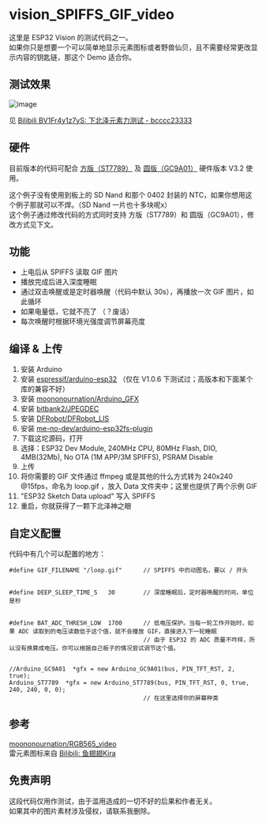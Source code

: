 # vision_SPIFFS_GIF_video
这里是 ESP32 Vision 的测试代码之一。  
如果你只是想要一个可以简单地显示元素图标或者野兽仙贝，且不需要经常更改显示内容的钥匙链，那这个 Demo 适合你。   

## 测试效果 
![image](https://user-images.githubusercontent.com/8705034/155977538-5bb3ef90-7baa-4e10-b06e-492b431bec85.png)

见 [Bilibili BV1Fr4y1z7yS: 下北泽元素力测试 - bcccc23333](https://www.bilibili.com/video/BV1Fr4y1z7yS)  

## 硬件
目前版本的代码可配合 [方版（ST7789）](https://oshwhub.com/libc0607/esp32_vision_v3-2_liyuev3_st7789_rel) 及 [圆版（GC9A01）](https://oshwhub.com/libc0607/esp32_vision_v3-2_gc9a01_rel) 硬件版本 V3.2 使用。  

这个例子没有使用到板上的 SD Nand 和那个 0402 封装的 NTC，如果你想用这个例子那就可以不焊。（SD Nand 一片也十多块呢x）    
这个例子通过修改代码的方式同时支持 方版（ST7789）和 圆版（GC9A01），修改方式见下文。  

## 功能
 - 上电后从 SPIFFS 读取 GIF 图片
 - 播放完成后进入深度睡眠
 - 通过双击唤醒或是定时器唤醒（代码中默认 30s），再播放一次 GIF 图片，如此循环
 - 如果电量低，它就不亮了 （？废话）
 - 每次唤醒时根据环境光强度调节屏幕亮度  

## 编译 & 上传  

1. 安装 Arduino  
2. 安装 [espressif/arduino-esp32](https://github.com/espressif/arduino-esp32)  （仅在 V1.0.6 下测试过；高版本和下面某个库的兼容不好）
3. 安装 [moononournation/Arduino_GFX](https://github.com/moononournation/Arduino_GFX)  
4. 安装 [bitbank2/JPEGDEC](https://github.com/bitbank2/JPEGDEC)  
5. 安装 [DFRobot/DFRobot_LIS](https://github.com/DFRobot/DFRobot_LIS)  
6. 安装 [me-no-dev/arduino-esp32fs-plugin](https://github.com/me-no-dev/arduino-esp32fs-plugin)  
7. 下载这坨源码，打开
8. 选择：ESP32 Dev Module, 240MHz CPU, 80MHz Flash, DIO, 4MB(32Mb), No OTA (1M APP/3M SPIFFS), PSRAM Disable  
9. 上传
10. 将你需要的 GIF 文件通过 ffmpeg 或是其他的什么方式转为 240x240 @15fps，命名为 loop.gif ，放入 Data 文件夹中；这里也提供了两个示例 GIF 
11. "ESP32 Sketch Data upload" 写入 SPIFFS
12. 重启，你就获得了一颗下北泽神之眼 

## 自定义配置 
代码中有几个可以配置的地方： 
```
#define GIF_FILENAME "/loop.gif"      // SPIFFS 中的动图名，要以 / 开头


#define DEEP_SLEEP_TIME_S   30        // 深度睡眠后，定时器唤醒的时间，单位是秒


#define BAT_ADC_THRESH_LOW  1700      // 低电压保护。当每一轮工作开始时，如果 ADC 读取到的电压读数低于这个值，就不会播放 GIF，直接进入下一轮睡眠
                                      // 由于 ESP32 的 ADC 质量不咋样，所以没有换算成电压。你可以根据自己板子的情况尝试调节这个值。  


//Arduino_GC9A01  *gfx = new Arduino_GC9A01(bus, PIN_TFT_RST, 2, true);
Arduino_ST7789  *gfx = new Arduino_ST7789(bus, PIN_TFT_RST, 0, true, 240, 240, 0, 0);
                                      // 在这里选择你的屏幕种类

```
## 参考 
[moononournation/RGB565_video](https://github.com/moononournation/RGB565_video)  
雷元素图标来自 [Bilibili: 鱼翅翅Kira](https://space.bilibili.com/2292091)

## 免责声明  
这段代码仅用作测试，由于滥用造成的一切不好的后果和作者无关。  
如果其中的图片素材涉及侵权，请联系我删除。
